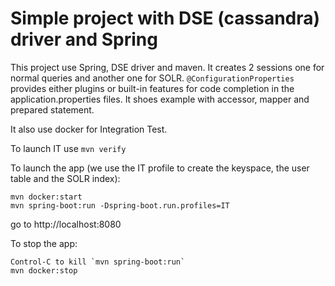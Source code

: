 # Simple project with DSE (cassandra) driver and Spring

This project use Spring, DSE driver and maven. It creates 2 sessions one for normal queries and another one for SOLR.
`@ConfigurationProperties` provides either plugins or built-in features for code completion in the application.properties files. 
It shoes example with accessor, mapper and prepared statement.

It also use docker for Integration Test.

To launch IT use `mvn verify`

To launch the app (we use the IT profile to create the keyspace, the user table and the SOLR index):
```
mvn docker:start 
mvn spring-boot:run -Dspring-boot.run.profiles=IT
```
go to http://localhost:8080

To stop the app:
```
Control-C to kill `mvn spring-boot:run`
mvn docker:stop 
```
